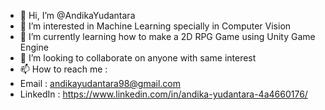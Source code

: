 - 👋 Hi, I’m @AndikaYudantara
- 👀 I’m interested in Machine Learning specially in Computer Vision
- 🌱 I’m currently learning how to make a 2D RPG Game using Unity Game Engine
- 💞️ I’m looking to collaborate on anyone with same interest
- 📫 How to reach me : 
- Email : andikayudantara98@gmail.com
- LinkedIn : https://www.linkedin.com/in/andika-yudantara-4a4660176/

<!---
AndikaYudantara/AndikaYudantara is a ✨ special ✨ repository because its `README.md` (this file) appears on your GitHub profile.
You can click the Preview link to take a look at your changes.
--->
